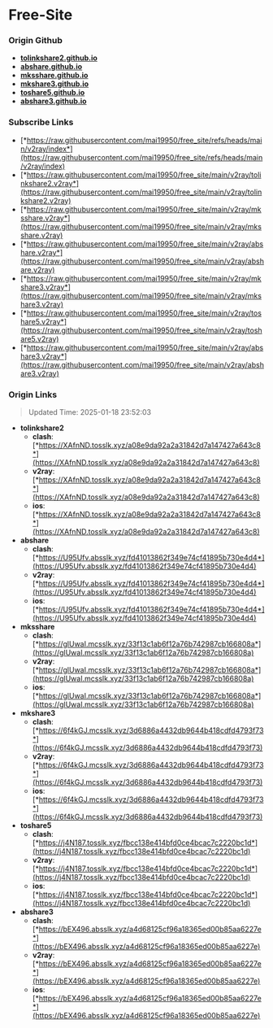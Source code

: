 # Free-Site

### Origin Github

- [**tolinkshare2.github.io**](https://github.com/tolinkshare2/tolinkshare2.github.io)
- [**abshare.github.io**](https://github.com/abshare/abshare.github.io)
- [**mksshare.github.io**](https://github.com/mksshare/mksshare.github.io)
- [**mkshare3.github.io**](https://github.com/mkshare3/mkshare3.github.io)
- [**toshare5.github.io**](https://github.com/toshare5/toshare5.github.io)
- [**abshare3.github.io**](https://github.com/abshare3/abshare3.github.io)

### Subscribe Links

- [*https://raw.githubusercontent.com/mai19950/free_site/refs/heads/main/v2ray/index*](https://raw.githubusercontent.com/mai19950/free_site/refs/heads/main/v2ray/index)
- [*https://raw.githubusercontent.com/mai19950/free_site/main/v2ray/tolinkshare2.v2ray*](https://raw.githubusercontent.com/mai19950/free_site/main/v2ray/tolinkshare2.v2ray)
- [*https://raw.githubusercontent.com/mai19950/free_site/main/v2ray/mksshare.v2ray*](https://raw.githubusercontent.com/mai19950/free_site/main/v2ray/mksshare.v2ray)
- [*https://raw.githubusercontent.com/mai19950/free_site/main/v2ray/abshare.v2ray*](https://raw.githubusercontent.com/mai19950/free_site/main/v2ray/abshare.v2ray)
- [*https://raw.githubusercontent.com/mai19950/free_site/main/v2ray/mkshare3.v2ray*](https://raw.githubusercontent.com/mai19950/free_site/main/v2ray/mkshare3.v2ray)
- [*https://raw.githubusercontent.com/mai19950/free_site/main/v2ray/toshare5.v2ray*](https://raw.githubusercontent.com/mai19950/free_site/main/v2ray/toshare5.v2ray)
- [*https://raw.githubusercontent.com/mai19950/free_site/main/v2ray/abshare3.v2ray*](https://raw.githubusercontent.com/mai19950/free_site/main/v2ray/abshare3.v2ray)

### Origin Links

> Updated Time: 2025-01-18 23:52:03

- **tolinkshare2**
  - **clash**: [*https://XAfnND.tosslk.xyz/a08e9da92a2a31842d7a147427a643c8*](https://XAfnND.tosslk.xyz/a08e9da92a2a31842d7a147427a643c8)
  - **v2ray**: [*https://XAfnND.tosslk.xyz/a08e9da92a2a31842d7a147427a643c8*](https://XAfnND.tosslk.xyz/a08e9da92a2a31842d7a147427a643c8)
  - **ios**: [*https://XAfnND.tosslk.xyz/a08e9da92a2a31842d7a147427a643c8*](https://XAfnND.tosslk.xyz/a08e9da92a2a31842d7a147427a643c8)
- **abshare**
  - **clash**: [*https://U95Ufv.absslk.xyz/fd41013862f349e74cf41895b730e4d4*](https://U95Ufv.absslk.xyz/fd41013862f349e74cf41895b730e4d4)
  - **v2ray**: [*https://U95Ufv.absslk.xyz/fd41013862f349e74cf41895b730e4d4*](https://U95Ufv.absslk.xyz/fd41013862f349e74cf41895b730e4d4)
  - **ios**: [*https://U95Ufv.absslk.xyz/fd41013862f349e74cf41895b730e4d4*](https://U95Ufv.absslk.xyz/fd41013862f349e74cf41895b730e4d4)
- **mksshare**
  - **clash**: [*https://glUwaI.mcsslk.xyz/33f13c1ab6f12a76b742987cb166808a*](https://glUwaI.mcsslk.xyz/33f13c1ab6f12a76b742987cb166808a)
  - **v2ray**: [*https://glUwaI.mcsslk.xyz/33f13c1ab6f12a76b742987cb166808a*](https://glUwaI.mcsslk.xyz/33f13c1ab6f12a76b742987cb166808a)
  - **ios**: [*https://glUwaI.mcsslk.xyz/33f13c1ab6f12a76b742987cb166808a*](https://glUwaI.mcsslk.xyz/33f13c1ab6f12a76b742987cb166808a)
- **mkshare3**
  - **clash**: [*https://6f4kGJ.mcsslk.xyz/3d6886a4432db9644b418cdfd4793f73*](https://6f4kGJ.mcsslk.xyz/3d6886a4432db9644b418cdfd4793f73)
  - **v2ray**: [*https://6f4kGJ.mcsslk.xyz/3d6886a4432db9644b418cdfd4793f73*](https://6f4kGJ.mcsslk.xyz/3d6886a4432db9644b418cdfd4793f73)
  - **ios**: [*https://6f4kGJ.mcsslk.xyz/3d6886a4432db9644b418cdfd4793f73*](https://6f4kGJ.mcsslk.xyz/3d6886a4432db9644b418cdfd4793f73)
- **toshare5**
  - **clash**: [*https://j4N187.tosslk.xyz/fbcc138e414bfd0ce4bcac7c2220bc1d*](https://j4N187.tosslk.xyz/fbcc138e414bfd0ce4bcac7c2220bc1d)
  - **v2ray**: [*https://j4N187.tosslk.xyz/fbcc138e414bfd0ce4bcac7c2220bc1d*](https://j4N187.tosslk.xyz/fbcc138e414bfd0ce4bcac7c2220bc1d)
  - **ios**: [*https://j4N187.tosslk.xyz/fbcc138e414bfd0ce4bcac7c2220bc1d*](https://j4N187.tosslk.xyz/fbcc138e414bfd0ce4bcac7c2220bc1d)
- **abshare3**
  - **clash**: [*https://bEX496.absslk.xyz/a4d68125cf96a18365ed00b85aa6227e*](https://bEX496.absslk.xyz/a4d68125cf96a18365ed00b85aa6227e)
  - **v2ray**: [*https://bEX496.absslk.xyz/a4d68125cf96a18365ed00b85aa6227e*](https://bEX496.absslk.xyz/a4d68125cf96a18365ed00b85aa6227e)
  - **ios**: [*https://bEX496.absslk.xyz/a4d68125cf96a18365ed00b85aa6227e*](https://bEX496.absslk.xyz/a4d68125cf96a18365ed00b85aa6227e)
